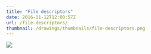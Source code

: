 ```yaml
---
title: "File descriptors"
date: 2016-11-12T12:00:57Z
url: /file-descriptors/
thumbnail: /drawings/thumbnails/file-descriptors.png
---
```

<a href='/drawings/file-descriptors.svg'><img src='/drawings/file-descriptors.png'></a>
